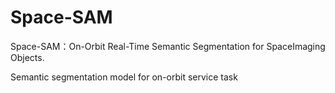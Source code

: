 # Space-SAM
Space-SAM：On-Orbit Real-Time Semantic Segmentation for SpaceImaging Objects.


Semantic segmentation model for on-orbit service task
